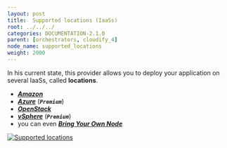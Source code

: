 ```yaml
---
layout: post
title:  Supported locations (IaaSs)
root: ../../../
categories: DOCUMENTATION-2.1.0
parent: [orchestrators, cloudify_4]
node_name: supported_locations
weight: 2000
---
```


In his current state, this provider allows you to deploy your application on several IaaSs, called __locations__.  

 - [***Amazon***](#/documentation/2.1.0/orchestrators/cloudify4_driver/location_amazon.html)
 - [***Azure***](#/documentation/2.1.0/orchestrators/cloudify4_driver/location_azure.html) (***`Premium`***)
 - [***OpenStack***](#/documentation/2.1.0/orchestrators/cloudify4_driver/location_openstack.html)
 - [***vSphere***](#/documentation/2.1.0/orchestrators/cloudify4_driver/location_vsphere.html) (***`Premium`***)
 - you can even [***Bring Your Own Node***](#/documentation/2.1.0/orchestrators/cloudify4_driver/location_byon.html)

[![Supported locations][supported_locations]][supported_locations]


[supported_locations]: ../../images/cloudify3_driver/supported_locations.png  "Supported locations"

